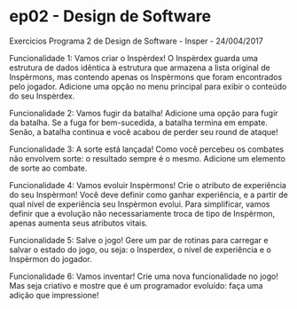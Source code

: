 # ep02 - Design de Software
Exercicios Programa 2 de Design de Software - Insper - 24/004/2017

Funcionalidade 1: Vamos criar o Inspèrdex!
O Inspèrdex guarda uma estrutura de dados idêntica à estrutura que
armazena a lista original de Inspèrmons, mas contendo apenas os
Inspèrmons que foram encontrados pelo jogador. Adicione uma opção no
menu principal para exibir o conteúdo do seu Inspèrdex.

Funcionalidade 2: Vamos fugir da batalha!
Adicione uma opção para fugir da batalha. Se a fuga for bem-sucedida, a
batalha termina em empate. Senão, a batalha continua e você acabou de
perder seu round de ataque!

Funcionalidade 3: A sorte está lançada!
Como você percebeu os combates não envolvem sorte: o resultado sempre é
o mesmo. Adicione um elemento de sorte ao combate.

Funcionalidade 4: Vamos evoluir Inspèrmons!
Crie o atributo de experiência do seu Inspèrmon! Você deve definir como
ganhar experiência, e a partir de qual nível de experiência seu Inspèrmon
evolui. Para simplificar, vamos definir que a evolução não necessariamente
troca de tipo de Inspèrmon, apenas aumenta seus atributos vitais.

Funcionalidade 5: Salve o jogo!
Gere um par de rotinas para carregar e salvar o estado do jogo, ou seja: o
Insperdex, o nível de experiência e o Inspèrmon do jogador.

Funcionalidade 6: Vamos inventar!
Crie uma nova funcionalidade no jogo! Mas seja criativo e mostre que é um
programador evoluído: faça uma adição que impressione! 
